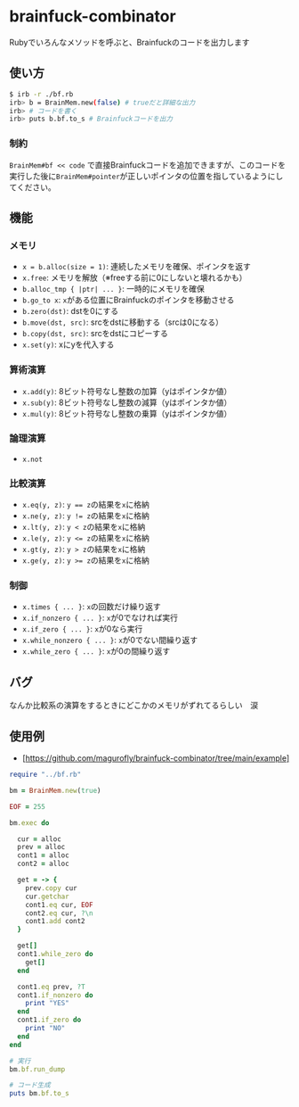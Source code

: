 # brainfuck-combinator

Rubyでいろんなメソッドを呼ぶと、Brainfuckのコードを出力します

## 使い方

```bash
$ irb -r ./bf.rb
irb> b = BrainMem.new(false) # trueだと詳細な出力
irb> # コードを書く
irb> puts b.bf.to_s # Brainfuckコードを出力
```

### 制約

`BrainMem#bf << code` で直接Brainfuckコードを追加できますが、このコードを実行した後に`BrainMem#pointer`が正しいポインタの位置を指しているようにしてください。

## 機能

### メモリ

* `x = b.alloc(size = 1)`: 連続したメモリを確保、ポインタを返す
* `x.free`: メモリを解放（※freeする前に0にしないと壊れるかも）
* `b.alloc_tmp { |ptr| ... }`: 一時的にメモリを確保
* `b.go_to x`: `x`がある位置にBrainfuckのポインタを移動させる
* `b.zero(dst)`: dstを0にする
* `b.move(dst, src)`: srcをdstに移動する（srcは0になる）
* `b.copy(dst, src)`: srcをdstにコピーする
* `x.set(y)`: xにyを代入する

### 算術演算
* `x.add(y)`: 8ビット符号なし整数の加算（yはポインタか値）
* `x.sub(y)`: 8ビット符号なし整数の減算（yはポインタか値）
* `x.mul(y)`: 8ビット符号なし整数の乗算（yはポインタか値）

### 論理演算
* `x.not`

### 比較演算
* `x.eq(y, z)`: `y == z`の結果を`x`に格納
* `x.ne(y, z)`: `y != z`の結果を`x`に格納
* `x.lt(y, z)`: `y < z`の結果を`x`に格納
* `x.le(y, z)`: `y <= z`の結果を`x`に格納
* `x.gt(y, z)`: `y > z`の結果を`x`に格納
* `x.ge(y, z)`: `y >= z`の結果を`x`に格納

### 制御
* `x.times { ... }`: `x`の回数だけ繰り返す
* `x.if_nonzero { ... }`: `x`が0でなければ実行
* `x.if_zero { ... }`: `x`が0なら実行
* `x.while_nonzero { ... }`: `x`が0でない間繰り返す
* `x.while_zero { ... }`: `x`が0の間繰り返す

## バグ

なんか比較系の演算をするときにどこかのメモリがずれてるらしい　涙

## 使用例

- [https://github.com/magurofly/brainfuck-combinator/tree/main/example]

```ABC038A.rb
require "../bf.rb"

bm = BrainMem.new(true)

EOF = 255

bm.exec do

  cur = alloc
  prev = alloc
  cont1 = alloc
  cont2 = alloc

  get = -> {
    prev.copy cur
    cur.getchar
    cont1.eq cur, EOF
    cont2.eq cur, ?\n
    cont1.add cont2
  }

  get[]
  cont1.while_zero do
    get[]
  end

  cont1.eq prev, ?T
  cont1.if_nonzero do
    print "YES"
  end
  cont1.if_zero do
    print "NO"
  end
end

# 実行
bm.bf.run_dump

# コード生成
puts bm.bf.to_s
```
